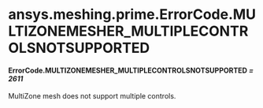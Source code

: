 # ansys.meshing.prime.ErrorCode.MULTIZONEMESHER_MULTIPLECONTROLSNOTSUPPORTED

<a id="ansys.meshing.prime.ErrorCode.MULTIZONEMESHER_MULTIPLECONTROLSNOTSUPPORTED"></a>

#### ErrorCode.MULTIZONEMESHER_MULTIPLECONTROLSNOTSUPPORTED *= 2611*

MultiZone mesh does not support multiple controls.

<!-- !! processed by numpydoc !! -->
